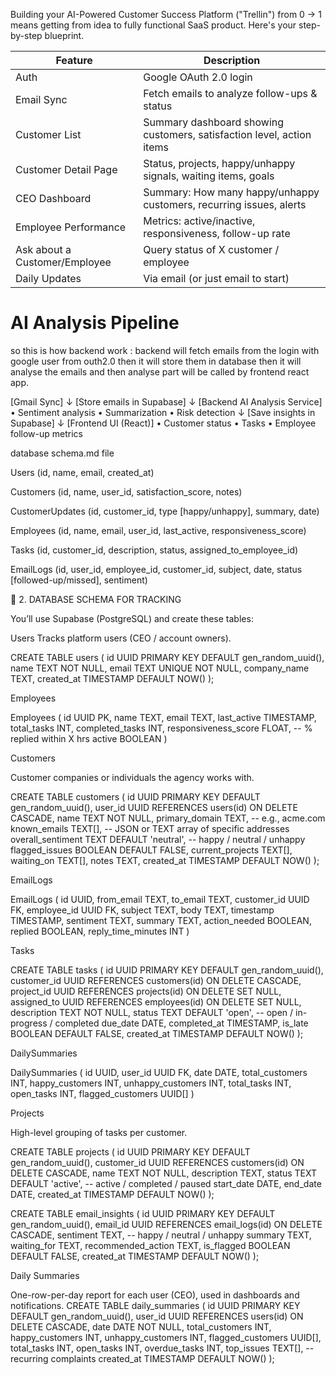 Building your AI-Powered Customer Success Platform ("Trellin") from 0 → 1 means getting from idea to fully functional SaaS product. Here's your step-by-step blueprint.

| Feature                        | Description                                                           |
| ------------------------------ | --------------------------------------------------------------------- |
|  Auth                          | Google OAuth 2.0 login                                                |
|  Email Sync                    | Fetch emails to analyze follow-ups & status                           |
|  Customer List                 | Summary dashboard showing customers, satisfaction level, action items |
|  Customer Detail Page          | Status, projects, happy/unhappy signals, waiting items, goals         |
|  CEO Dashboard                 | Summary: How many happy/unhappy customers, recurring issues, alerts   |
|  Employee Performance          | Metrics: active/inactive, responsiveness, follow-up rate              |
|  Ask about a Customer/Employee | Query status of X customer / employee                                 |
|  Daily Updates                 | Via email (or just email to start)                                    |


# AI Analysis Pipeline 

so this is how backend work : backend will fetch emails from the login with google user from outh2.0 then it will store them in database then it will analyse the emails and then analyse part will be called by frontend react app.

[Gmail Sync]
    ↓
[Store emails in Supabase]
    ↓
[Backend AI Analysis Service]
    • Sentiment analysis
    • Summarization
    • Risk detection
    ↓
[Save insights in Supabase]
    ↓
[Frontend UI (React)]
    • Customer status
    • Tasks
    • Employee follow-up metrics




database schema.md file 


Users (id, name, email, created_at)

Customers (id, name, user_id, satisfaction_score, notes)

CustomerUpdates (id, customer_id, type [happy/unhappy], summary, date)

Employees (id, name, email, user_id, last_active, responsiveness_score)

Tasks (id, customer_id, description, status, assigned_to_employee_id)

EmailLogs (id, user_id, employee_id, customer_id, subject, date, status [followed-up/missed], sentiment)


🧱 2. DATABASE SCHEMA FOR TRACKING

You’ll use Supabase (PostgreSQL) and create these tables:

Users
Tracks platform users (CEO / account owners).

CREATE TABLE users (
    id UUID PRIMARY KEY DEFAULT gen_random_uuid(),
    name TEXT NOT NULL,
    email TEXT UNIQUE NOT NULL,
    company_name TEXT,
    created_at TIMESTAMP DEFAULT NOW()
);



Employees

Employees (
  id UUID PK,
  name TEXT,
  email TEXT,
  last_active TIMESTAMP,
  total_tasks INT,
  completed_tasks INT,
  responsiveness_score FLOAT,  -- % replied within X hrs
  active BOOLEAN
)

Customers

Customer companies or individuals the agency works with.

CREATE TABLE customers (
    id UUID PRIMARY KEY DEFAULT gen_random_uuid(),
    user_id UUID REFERENCES users(id) ON DELETE CASCADE,
    name TEXT NOT NULL,
    primary_domain TEXT, -- e.g., acme.com
    known_emails TEXT[], -- JSON or TEXT array of specific addresses
    overall_sentiment TEXT DEFAULT 'neutral', -- happy / neutral / unhappy
    flagged_issues BOOLEAN DEFAULT FALSE,
    current_projects TEXT[],
    waiting_on TEXT[],
    notes TEXT,
    created_at TIMESTAMP DEFAULT NOW()
);


EmailLogs

EmailLogs (
  id UUID,
  from_email TEXT,
  to_email TEXT,
  customer_id UUID FK,
  employee_id UUID FK,
  subject TEXT,
  body TEXT,
  timestamp TIMESTAMP,
  sentiment TEXT,
  summary TEXT,
  action_needed BOOLEAN,
  replied BOOLEAN,
  reply_time_minutes INT
)

Tasks

CREATE TABLE tasks (
    id UUID PRIMARY KEY DEFAULT gen_random_uuid(),
    customer_id UUID REFERENCES customers(id) ON DELETE CASCADE,
    project_id UUID REFERENCES projects(id) ON DELETE SET NULL,
    assigned_to UUID REFERENCES employees(id) ON DELETE SET NULL,
    description TEXT NOT NULL,
    status TEXT DEFAULT 'open', -- open / in-progress / completed
    due_date DATE,
    completed_at TIMESTAMP,
    is_late BOOLEAN DEFAULT FALSE,
    created_at TIMESTAMP DEFAULT NOW()
);


DailySummaries

DailySummaries (
  id UUID,
  user_id UUID FK,
  date DATE,
  total_customers INT,
  happy_customers INT,
  unhappy_customers INT,
  total_tasks INT,
  open_tasks INT,
  flagged_customers UUID[]
)



Projects

High-level grouping of tasks per customer.

CREATE TABLE projects (
    id UUID PRIMARY KEY DEFAULT gen_random_uuid(),
    customer_id UUID REFERENCES customers(id) ON DELETE CASCADE,
    name TEXT NOT NULL,
    description TEXT,
    status TEXT DEFAULT 'active', -- active / completed / paused
    start_date DATE,
    end_date DATE,
    created_at TIMESTAMP DEFAULT NOW()
);


CREATE TABLE email_insights (
    id UUID PRIMARY KEY DEFAULT gen_random_uuid(),
    email_id UUID REFERENCES email_logs(id) ON DELETE CASCADE,
    sentiment TEXT, -- happy / neutral / unhappy
    summary TEXT,
    waiting_for TEXT,
    recommended_action TEXT,
    is_flagged BOOLEAN DEFAULT FALSE,
    created_at TIMESTAMP DEFAULT NOW()
);

Daily Summaries

One-row-per-day report for each user (CEO), used in dashboards and notifications.
CREATE TABLE daily_summaries (
    id UUID PRIMARY KEY DEFAULT gen_random_uuid(),
    user_id UUID REFERENCES users(id) ON DELETE CASCADE,
    date DATE NOT NULL,
    total_customers INT,
    happy_customers INT,
    unhappy_customers INT,
    flagged_customers UUID[],
    total_tasks INT,
    open_tasks INT,
    overdue_tasks INT,
    top_issues TEXT[], -- recurring complaints
    created_at TIMESTAMP DEFAULT NOW()
);

